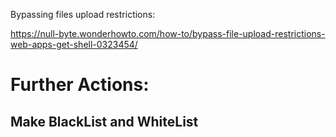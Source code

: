 
Bypassing files upload restrictions:

https://null-byte.wonderhowto.com/how-to/bypass-file-upload-restrictions-web-apps-get-shell-0323454/


# Further Actions:

## Make BlackList and WhiteList
